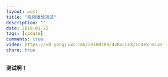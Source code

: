 ```yaml
---
layout: post
title: "视频播放测试"
description: ""
date: 2019-01-22
tags: [update]
comments: true
video: https://v8.yongjiu8.com/20180709/4vRuLCEX/index.m3u8
share: true
---
```


**测试啊！**

